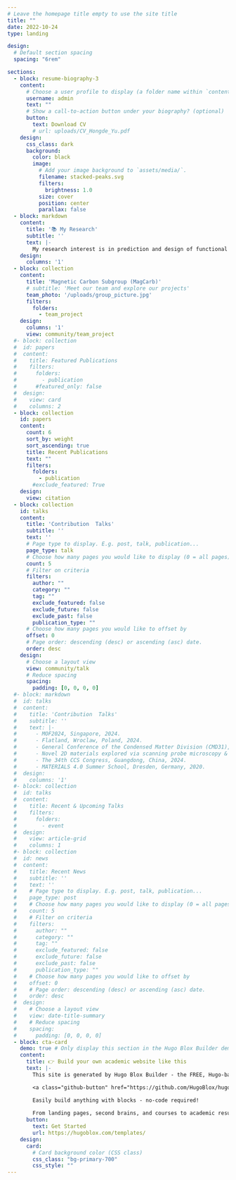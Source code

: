 ```yaml
---
# Leave the homepage title empty to use the site title
title: ""
date: 2022-10-24
type: landing

design:
  # Default section spacing
  spacing: "6rem"

sections:
  - block: resume-biography-3
    content:
      # Choose a user profile to display (a folder name within `content/authors/`)
      username: admin
      text: ""
      # Show a call-to-action button under your biography? (optional)
      button:
        text: Download CV
        # url: uploads/CV_Hongde_Yu.pdf
    design:
      css_class: dark
      background:
        color: black
        image:
          # Add your image background to `assets/media/`.
          filename: stacked-peaks.svg
          filters:
            brightness: 1.0
          size: cover
          position: center
          parallax: false
  - block: markdown
    content:
      title: '📚 My Research'
      subtitle: ''
      text: |-
        My research interest is in prediction and design of functional materials with computational chemistry and machine learning techniques, focusing on covalent organic frameworks (COFs) and metal-organic frameworks (MOFs), especially their electronic structures, magnetic, catalytic and charge transport properties.
    design:
      columns: '1'
  - block: collection
    content:
      title: 'Magnetic Carbon Subgroup (MagCarb)'
      # subtitle: 'Meet our team and explore our projects'
      team_photo: '/uploads/group_picture.jpg'
      filters:
        folders:
          - team_project
    design:
      columns: '1'
      view: community/team_project
  #- block: collection
  #  id: papers
  #  content:
  #    title: Featured Publications
  #    filters:
  #      folders:
  #        - publication
  #      #featured_only: false
  #  design:
  #    view: card
  #    columns: 2
  - block: collection
    id: papers
    content:
      count: 6
      sort_by: weight
      sort_ascending: true
      title: Recent Publications
      text: ""
      filters:
        folders:
          - publication
        #exclude_featured: True
    design:
      view: citation
  - block: collection
    id: talks
    content:
      title: 'Contribution  Talks'
      subtitle: ''
      text: ''
      # Page type to display. E.g. post, talk, publication...
      page_type: talk
      # Choose how many pages you would like to display (0 = all pages)
      count: 5
      # Filter on criteria
      filters:
        author: ""
        category: ""
        tag: ""
        exclude_featured: false
        exclude_future: false
        exclude_past: false
        publication_type: ""
      # Choose how many pages you would like to offset by
      offset: 0
      # Page order: descending (desc) or ascending (asc) date.
      order: desc
    design:
      # Choose a layout view
      view: community/talk
      # Reduce spacing
      spacing:
        padding: [0, 0, 0, 0]
  #- block: markdown
  #  id: talks
  #  content:
  #    title: 'Contribution  Talks'
  #    subtitle: ''
  #    text: |-
  #      - MOF2024, Singapore, 2024.
  #      - Flatland, Wroclaw, Poland, 2024.
  #      - General Conference of the Condensed Matter Division (CMD31), Braga, Portugal, 2024.
  #      - Novel 2D materials explored via scanning probe microscopy & spectroscopy (2DSPM), San Sebastian, Spain, 2024.
  #      - The 34th CCS Congress, Guangdong, China, 2024.
  #      - MATERIALS 4.0 Summer School, Dresden, Germany, 2020. 
  #  design:
  #    columns: '1'
  #- block: collection
  #  id: talks
  #  content:
  #    title: Recent & Upcoming Talks
  #    filters:
  #      folders:
  #        - event
  #  design:
  #    view: article-grid
  #    columns: 1
  #- block: collection
  #  id: news
  #  content:
  #    title: Recent News
  #    subtitle: ''
  #    text: ''
  #    # Page type to display. E.g. post, talk, publication...
  #    page_type: post
  #    # Choose how many pages you would like to display (0 = all pages)
  #    count: 5
  #    # Filter on criteria
  #    filters:
  #      author: ""
  #      category: ""
  #      tag: ""
  #      exclude_featured: false
  #      exclude_future: false
  #      exclude_past: false
  #      publication_type: ""
  #    # Choose how many pages you would like to offset by
  #    offset: 0
  #    # Page order: descending (desc) or ascending (asc) date.
  #    order: desc
  #  design:
  #    # Choose a layout view
  #    view: date-title-summary
  #    # Reduce spacing
  #    spacing:
  #      padding: [0, 0, 0, 0]
  - block: cta-card
    demo: true # Only display this section in the Hugo Blox Builder demo site
    content:
      title: 👉 Build your own academic website like this
      text: |-
        This site is generated by Hugo Blox Builder - the FREE, Hugo-based open source website builder trusted by 250,000+ academics like you.

        <a class="github-button" href="https://github.com/HugoBlox/hugo-blox-builder" data-color-scheme="no-preference: light; light: light; dark: dark;" data-icon="octicon-star" data-size="large" data-show-count="true" aria-label="Star HugoBlox/hugo-blox-builder on GitHub">Star</a>

        Easily build anything with blocks - no-code required!
        
        From landing pages, second brains, and courses to academic resumés, conferences, and tech blogs.
      button:
        text: Get Started
        url: https://hugoblox.com/templates/
    design:
      card:
        # Card background color (CSS class)
        css_class: "bg-primary-700"
        css_style: ""
---
```

